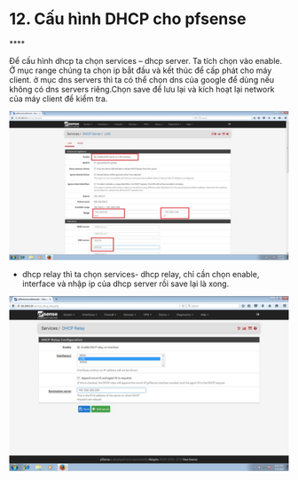 # 12. Cấu hình DHCP cho pfsense

\*\*\*\*

Để cấu hình dhcp ta chọn services – dhcp server. Ta tích chọn vào enable. Ở mục range chúng ta chọn ip bắt đầu và kết thúc để cấp phát cho máy client. ở mục dns servers thì ta có thể chọn dns của google để dùng nếu không có dns servers riêng.Chọn save để lưu lại và kích hoạt lại network của máy client để kiểm tra.

![](.gitbook/assets/45.jpeg)

* dhcp relay thì ta chọn services- dhcp relay, chỉ cần chọn enable, interface và nhập ip của dhcp server rồi save lại là xong.

![](.gitbook/assets/46.jpeg)



